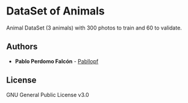 # DataSet of Animals

Animal DataSet (3 animals) with 300 photos to train and 60 to validate. 

## Authors

* **Pablo Perdomo Falcón** - [Pabllopf](https://github.com/pabllopf)

## License

GNU General Public License v3.0


